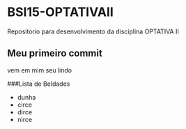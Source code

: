 # BSI15-OPTATIVAII
Repositorio para desenvolvimento da disciplina OPTATIVA II

## Meu primeiro commit
vem em mim seu lindo

###Lista de Beldades
- dunha
- circe
- dirce
- nirce